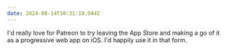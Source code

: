 ```yaml
---
date: 2024-08-14T10:31:19.944Z
---
```


I'd really love for Patreon to try leaving the App Store and making a go of it as a progressive web app on iOS. I'd happily use it in that form.

